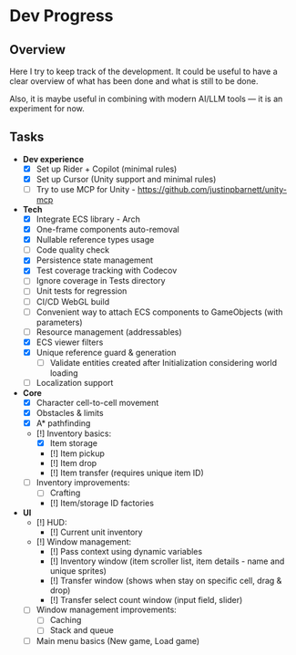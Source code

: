 ﻿# Dev Progress

## Overview

Here I try to keep track of the development.
It could be useful to have a clear overview of what has been done and what is still to be done.

Also, it is maybe useful in combining with modern AI/LLM tools — it is an experiment for now.

## Tasks

- **Dev experience**
  - [x] Set up Rider + Copilot (minimal rules)
  - [x] Set up Cursor (Unity support and minimal rules)
  - [ ] Try to use MCP for Unity - https://github.com/justinpbarnett/unity-mcp

- **Tech**
  - [x] Integrate ECS library - Arch
  - [x] One-frame components auto-removal
  - [x] Nullable reference types usage
  - [ ] Code quality check
  - [x] Persistence state management
  - [x] Test coverage tracking with Codecov
  - [ ] Ignore coverage in Tests directory
  - [ ] Unit tests for regression
  - [ ] CI/CD WebGL build
  - [ ] Convenient way to attach ECS components to GameObjects (with parameters)
  - [ ] Resource management (addressables)
  - [x] ECS viewer filters
  - [x] Unique reference guard & generation
    - [ ] Validate entities created after Initialization considering world loading
  - [ ] Localization support

- **Core**
  - [x] Character cell-to-cell movement
  - [x] Obstacles & limits
  - [x] A* pathfinding
  - [!] Inventory basics:
    - [x] Item storage
    - [!] Item pickup
    - [!] Item drop
    - [!] Item transfer (requires unique item ID)
  - [ ] Inventory improvements:
    - [ ] Crafting
    - [!] Item/storage ID factories
  
- **UI**
  - [!] HUD:
    - [!] Current unit inventory 
  - [!] Window management:
    - [!] Pass context using dynamic variables
    - [!] Inventory window (item scroller list, item details - name and unique sprites)
    - [!] Transfer window (shows when stay on specific cell, drag & drop)
    - [!] Transfer select count window (input field, slider)
  - [ ] Window management improvements:
    - [ ] Caching
    - [ ] Stack and queue
  - [ ] Main menu basics (New game, Load game)